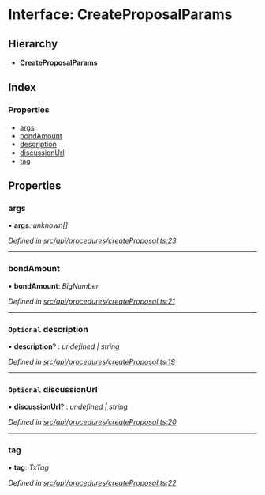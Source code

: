 # Interface: CreateProposalParams

## Hierarchy

* **CreateProposalParams**

## Index

### Properties

* [args](api_procedures.createproposalparams.md#args)
* [bondAmount](api_procedures.createproposalparams.md#bondamount)
* [description](api_procedures.createproposalparams.md#optional-description)
* [discussionUrl](api_procedures.createproposalparams.md#optional-discussionurl)
* [tag](api_procedures.createproposalparams.md#tag)

## Properties

###  args

• **args**: *unknown[]*

*Defined in [src/api/procedures/createProposal.ts:23](https://github.com/PolymathNetwork/polymesh-sdk/blob/7e9a732/src/api/procedures/createProposal.ts#L23)*

___

###  bondAmount

• **bondAmount**: *BigNumber*

*Defined in [src/api/procedures/createProposal.ts:21](https://github.com/PolymathNetwork/polymesh-sdk/blob/7e9a732/src/api/procedures/createProposal.ts#L21)*

___

### `Optional` description

• **description**? : *undefined | string*

*Defined in [src/api/procedures/createProposal.ts:19](https://github.com/PolymathNetwork/polymesh-sdk/blob/7e9a732/src/api/procedures/createProposal.ts#L19)*

___

### `Optional` discussionUrl

• **discussionUrl**? : *undefined | string*

*Defined in [src/api/procedures/createProposal.ts:20](https://github.com/PolymathNetwork/polymesh-sdk/blob/7e9a732/src/api/procedures/createProposal.ts#L20)*

___

###  tag

• **tag**: *TxTag*

*Defined in [src/api/procedures/createProposal.ts:22](https://github.com/PolymathNetwork/polymesh-sdk/blob/7e9a732/src/api/procedures/createProposal.ts#L22)*
